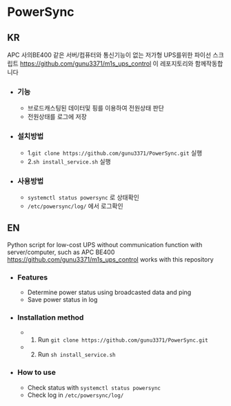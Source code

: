 # PowerSync
## KR
APC 사의BE400 같은 서버/컴퓨터와 통신기능이 없는 저가형 UPS를위한 파이선 스크립트
https://github.com/gunu3371/m1s_ups_control 이 레포지토리와 함께작동합니다
+ ### 기능
  + 브로드캐스팅된 데이터및 핑를 이용하여 전원상태 판단
  + 전원상태를 로그에 저장
+ ### 설치방법
  + 1.```git clone https://github.com/gunu3371/PowerSync.git``` 실행
  + 2.```sh install_service.sh``` 실행
+ ### 사용방법
  + ```systemctl status powersync``` 로 상태확인
  + ```/etc/powersync/log/``` 에서 로그확인
## EN
Python script for low-cost UPS without communication function with server/computer, such as APC BE400  
https://github.com/gunu3371/m1s_ups_control works with this repository
+ ### Features
  + Determine power status using broadcasted data and ping
  + Save power status in log
+ ### Installation method
  + 1. Run ```git clone https://github.com/gunu3371/PowerSync.git```
  + 2. Run ```sh install_service.sh```
+ ### How to use
  + Check status with ```systemctl status powersync```
  + Check log in ```/etc/powersync/log/```
